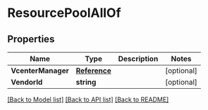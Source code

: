 # ResourcePoolAllOf

## Properties

Name | Type | Description | Notes
------------ | ------------- | ------------- | -------------
**VcenterManager** | [**Reference**](Reference.md) |  | [optional] 
**VendorId** | **string** |  | [optional] 

[[Back to Model list]](../README.md#documentation-for-models) [[Back to API list]](../README.md#documentation-for-api-endpoints) [[Back to README]](../README.md)


